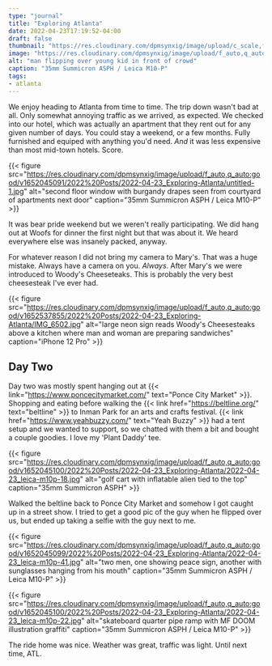```yaml
---
type: "journal"
title: "Exploring Atlanta"
date: 2022-04-23T17:19:52-04:00
draft: false
thumbnail: "https://res.cloudinary.com/dpmsynxig/image/upload/c_scale,f_auto,q_auto:good,w_700/v1652045099/2022%20Posts/2022-04-23_Exploring-Atlanta/2022-04-23_leica-m10p-29.jpg"
image: "https://res.cloudinary.com/dpmsynxig/image/upload/f_auto,q_auto:good/v1652045099/2022%20Posts/2022-04-23_Exploring-Atlanta/2022-04-23_leica-m10p-29.jpg"
alt: "man flipping over young kid in front of crowd"
caption: "35mm Summicron ASPH / Leica M10-P"
tags:
- atlanta
---
```


We enjoy heading to Atlanta from time to time. The trip down wasn't bad at all. Only somewhat annoying traffic as we arrived, as expected. We checked into our hotel, which was actually an apartment that they rent out for any given number of days. You could stay a weekend, or a few months. Fully furnished and equiped with anything you'd need. _And_ it was less expensive than most mid-town hotels. Score.

{{< figure src="https://res.cloudinary.com/dpmsynxig/image/upload/f_auto,q_auto:good/v1652045091/2022%20Posts/2022-04-23_Exploring-Atlanta/untitled-1.jpg" alt="second floor window with burgandy drapes seen from courtyard of apartments next door" caption="35mm Summicron ASPH / Leica M10-P" >}}

It was bear pride weekend but we weren't really participating. We did hang out at Woofs for dinner the first night but that was about it. We heard everywhere else was insanely packed, anyway.

For whatever reason I did not bring my camera to Mary's. That was a huge mistake. Always have a camera on you. _Always_. After Mary's we were introduced to Woody's Cheeseteaks. This is probably the very best cheesesteak I've ever had.

{{< figure src="https://res.cloudinary.com/dpmsynxig/image/upload/f_auto,q_auto:good/v1652537855/2022%20Posts/2022-04-23_Exploring-Atlanta/IMG_6502.jpg" alt="large neon sign reads Woody's Cheesesteaks above a kitchen where man and woman are preparing sandwiches" caption="iPhone 12 Pro" >}}

## Day Two

Day two was mostly spent hanging out at {{< link="https://www.poncecitymarket.com/" text="Ponce City Market" >}}. Shopping and eating before walking the {{< link href="https://beltline.org/" text="beltline" >}} to Inman Park for an arts and crafts festival. {{< link href="https://www.yeahbuzzy.com/" text="Yeah Buzzy" >}} had a tent setup and we wanted to support, so we chatted with them a bit and bought a couple goodies. I love my 'Plant Daddy' tee.

{{< figure src="https://res.cloudinary.com/dpmsynxig/image/upload/f_auto,q_auto:good/v1652045100/2022%20Posts/2022-04-23_Exploring-Atlanta/2022-04-23_leica-m10p-18.jpg" alt="golf cart with inflatable alien tied to the top" caption="35mm Summicron ASPH" >}}

Walked the beltline back to Ponce City Market and somehow I got caught up in a street show. I tried to get a good pic of the guy when he flipped over us, but ended up taking a selfie with the guy next to me.

{{< figure src="https://res.cloudinary.com/dpmsynxig/image/upload/f_auto,q_auto:good/v1652045099/2022%20Posts/2022-04-23_Exploring-Atlanta/2022-04-23_leica-m10p-41.jpg" alt="two men, one showing peace sign, another with sunglasses hanging from his mouth" caption="35mm Summicron ASPH / Leica M10-P" >}}

{{< figure src="https://res.cloudinary.com/dpmsynxig/image/upload/f_auto,q_auto:good/v1652045100/2022%20Posts/2022-04-23_Exploring-Atlanta/2022-04-23_leica-m10p-22.jpg" alt="skateboard quarter pipe ramp with MF DOOM illustration graffiti" caption="35mm Summicron ASPH / Leica M10-P" >}}

The ride home was nice. Weather was great, traffic was light. Until next time, ATL.
